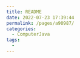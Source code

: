 ```yaml
---
title: README
date: 2022-07-23 17:39:44
permalink: /pages/a90987/
categories:
  - ComputerJava
tags:
  - 
---
```

